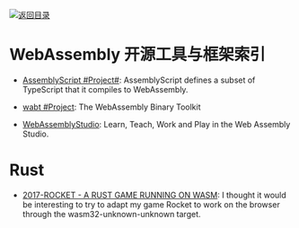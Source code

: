 [![返回目录](https://parg.co/UGo)](https://github.com/wxyyxc1992/Awesome-Reference)

# WebAssembly 开源工具与框架索引

* [AssemblyScript #Project#](https://github.com/AssemblyScript/prototype): AssemblyScript defines a subset of TypeScript that it compiles to WebAssembly.

- [wabt #Project](https://github.com/WebAssembly/wabt): The WebAssembly Binary Toolkit

- [WebAssemblyStudio](https://github.com/wasdk/WebAssemblyStudio): Learn, Teach, Work and Play in the Web Assembly Studio.

# Rust

* [2017-ROCKET - A RUST GAME RUNNING ON WASM](https://parg.co/UZJ): I thought it would be interesting to try to adapt my game Rocket to work on the browser through the wasm32-unknown-unknown target.
